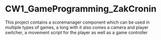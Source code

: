 # CW1_GameProgramming_ZakCronin
This project contains a scoremanager component which can be used in multiple types of games, a long with it also comes a camera and player switcher, a movement script for the player as well as a game controller
